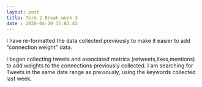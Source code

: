 ```yaml
---
layout: post
title: Term 2 Break week 3
date : 2020-04-20 15:02:43
---
```


I have re-formatted the data collected previously to make it easier to add "connection weight" data.

I began collecting tweets and associated metrics (retweets,likes,mentions) to add weights to the connections previously collected. I am searching for Tweets in the same date range as previously, using the keywords collected last week.